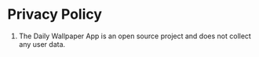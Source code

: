 # Privacy Policy
1. The Daily Wallpaper App is an open source project and does not collect any user data.
